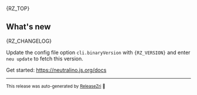 {RZ_TOP}

## What's new
{RZ_CHANGELOG}

Update the config file option `cli.binaryVersion` with `{RZ_VERSION}` and enter `neu update` to fetch this version.

Get started: https://neutralino.js.org/docs

<hr/>


<small>This release was auto-generated by [ReleaseZri](https://github.com/codezri/releasezri) :rocket:</small>
